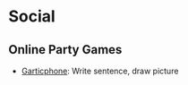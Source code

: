 # Social

## Online Party Games

* [Garticphone](https://garticphone.com): Write sentence, draw picture
